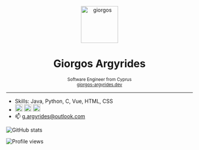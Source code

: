 <div align="center">
  <img src="https://giorgos-argyrides.dev/assets/static/my_avatar.daf345a.dbc1286f67625fdb6a55d4bae2dd7440.svg" alt="giorgos" width="100">
 <br>
  <h1>Giorgos Argyrides</h1>
  <sub>
    Software Engineer from Cyprus
    <br>
    <a href="https://giorgos-argyrides.dev">giorgos-argyrides.dev</a>   
  </sub>
</div>

---

- Skills: Java, Python, C, Vue, HTML, CSS
- [<img src='https://cdn.jsdelivr.net/npm/simple-icons@3.0.1/icons/github.svg' alt='github' height='20'>](https://github.com/Giorgos-Arg)  [<img src='https://cdn.jsdelivr.net/npm/simple-icons@3.0.1/icons/linkedin.svg' alt='linkedin' height='20'>](https://www.linkedin.com/in/https://www.linkedin.com/in/giorgosargyrides//)  [<img src='https://cdn.jsdelivr.net/npm/simple-icons@3.0.1/icons/twitter.svg' alt='twitter' height='20'>](https://twitter.com/https://twitter.com/GArgyrides)
- 📫 g.argyrides@outlook.com 



![GitHub stats](https://github-readme-stats.vercel.app/api?username=Giorgos-Arg&show_icons=true)  

![Profile views](https://gpvc.arturio.dev/Giorgos-Arg)  
